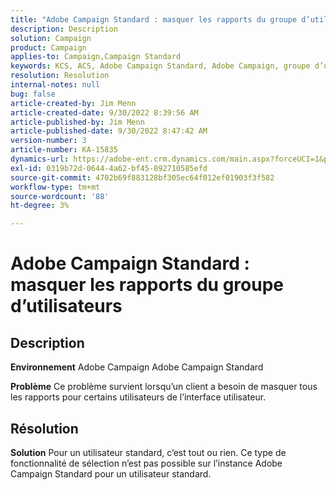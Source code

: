 ```yaml
---
title: "Adobe Campaign Standard : masquer les rapports du groupe d’utilisateurs"
description: Description
solution: Campaign
product: Campaign
applies-to: Campaign,Campaign Standard
keywords: KCS, ACS, Adobe Campaign Standard, Adobe Campaign, groupe d’utilisateurs, masquer les rapports, FAQ
resolution: Resolution
internal-notes: null
bug: false
article-created-by: Jim Menn
article-created-date: 9/30/2022 8:39:56 AM
article-published-by: Jim Menn
article-published-date: 9/30/2022 8:47:42 AM
version-number: 3
article-number: KA-15835
dynamics-url: https://adobe-ent.crm.dynamics.com/main.aspx?forceUCI=1&pagetype=entityrecord&etn=knowledgearticle&id=7a36a570-9b40-ed11-9db1-0022480866ad
exl-id: 0319b72d-0644-4a62-bf45-892710585efd
source-git-commit: 4702b69f883128bf305ec64f012ef01903f3f582
workflow-type: tm+mt
source-wordcount: '88'
ht-degree: 3%

---
```


# Adobe Campaign Standard : masquer les rapports du groupe d’utilisateurs

## Description


<b>Environnement</b>
Adobe Campaign Adobe Campaign Standard

<b>Problème</b>
Ce problème survient lorsqu’un client a besoin de masquer tous les rapports pour certains utilisateurs de l’interface utilisateur.


## Résolution


<b>Solution</b>
Pour un utilisateur standard, c’est tout ou rien.
Ce type de fonctionnalité de sélection n’est pas possible sur l’instance Adobe Campaign Standard pour un utilisateur standard.
